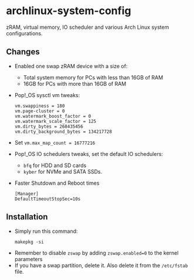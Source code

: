 # archlinux-system-config
zRAM, virtual memory, IO scheduler and various Arch Linux system configurations.

## Changes
  * Enabled one swap zRAM device with a size of:
    * Total system memory for PCs with less than 16GB of RAM
    * 16GB for PCs with more than 16GB of RAM
    
  * Pop!_OS sysctl vm tweaks:
    ```Shell
    vm.swappiness = 180
    vm.page-cluster = 0
    vm.watermark_boost_factor = 0
    vm.watermark_scale_factor = 125
    vm.dirty_bytes = 268435456
    vm.dirty_background_bytes = 134217728
    ```
  * Set `vm.max_map_count = 16777216`
  * Pop!_OS IO schedulers tweaks, set the default IO schedulers:
    * `bfq` for HDD and SD cards
    * `kyber` for NVMe and SATA SSDs.
  * Faster Shutdown and Reboot times
    ```
    [Manager]
    DefaultTimeoutStopSec=10s
    ```

## Installation
  * Simply run this command:
    ```
    makepkg -si
    ```
  * Remember to disable `zswap` by adding `zswap.enabled=0` to the kernel parameters
  * If you have a swap partition, delete it. Also delete it from the `/etc/fstab` file.
